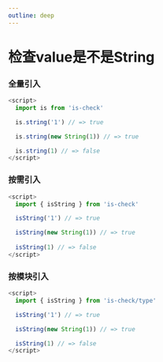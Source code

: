```yaml
---
outline: deep
---
```


# 检查value是不是String

### 全量引入
```javascript
<script>
  import is from 'is-check'

  is.string('1') // => true

  is.string(new String(1)) // => true

  is.string(1) // => false
</script>
````
### 按需引入
```javascript
<script>
  import { isString } from 'is-check'

  isString('1') // => true

  isString(new String(1)) // => true
  
  isString(1) // => false
</script>
````
### 按模块引入
```javascript
<script>
  import { isString } from 'is-check/type'

  isString('1') // => true

  isString(new String(1)) // => true

  isString(1) // => false
</script>
````
